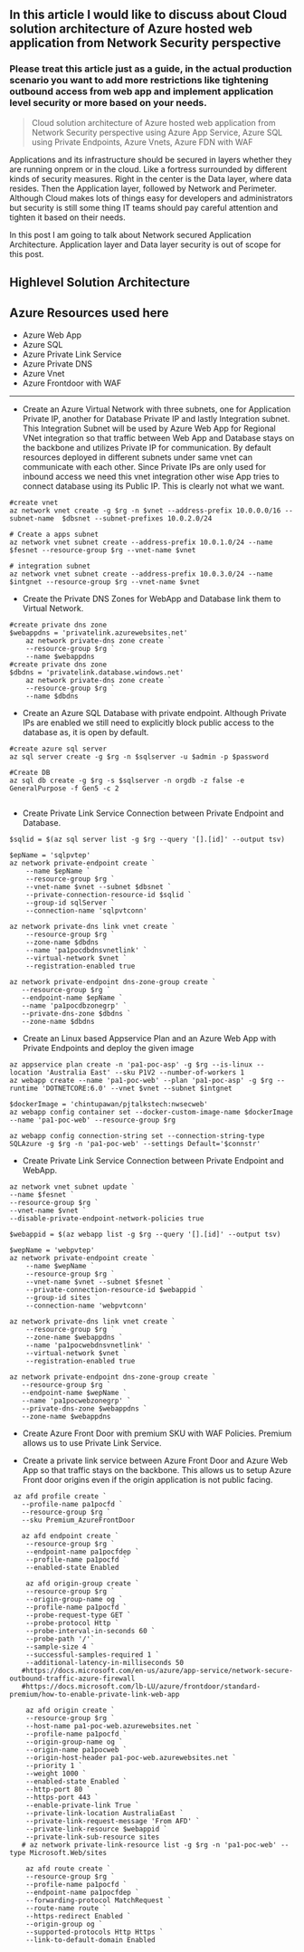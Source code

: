 ## In this article I would like to discuss about Cloud solution architecture of Azure hosted web application from Network Security perspective

### Please treat this article just as a guide, in the actual production scenario you want to add more restrictions like tightening outbound access from web app and implement application level security or more based on your needs.


> Cloud solution architecture of Azure hosted web application from Network Security perspective using Azure App Service, Azure SQL using Private Endpoints, Azure Vnets, Azure FDN with WAF


Applications and its infrastructure should be secured in layers whether they are running onprem or in the cloud. Like a fortress surrounded by different kinds of security measures. Right in the center is the Data layer, where data resides. Then the Application layer, followed by Network and Perimeter. Although Cloud makes lots of things easy for developers and administrators but security is still some thing IT teams should pay careful attention and tighten it based on their needs.

In this post I am going to talk about Network secured Application Architecture. Application layer and Data layer security is out of scope for this post.
## Highlevel Solution Architecture

## Azure Resources used here
* Azure Web App
* Azure SQL
* Azure Private Link Service
* Azure Private DNS
* Azure Vnet
* Azure Frontdoor with WAF

***

* Create an Azure Virtual Network with three subnets, one for Application Private IP, another for Database Private IP and lastly Integration subnet. This Integration Subnet will be used by Azure Web App for Regional VNet integration so that traffic between Web App and Database stays on the backbone and utilizes Private IP for communication. By default resources deployed in different subnets under same vnet can communicate with each other. Since Private IPs are only used for inbound access we need this vnet integration other wise App tries to connect database using its Public IP. This is clearly not what we want.

```
#create vnet
az network vnet create -g $rg -n $vnet --address-prefix 10.0.0.0/16 --subnet-name  $dbsnet --subnet-prefixes 10.0.2.0/24

# Create a apps subnet
az network vnet subnet create --address-prefix 10.0.1.0/24 --name $fesnet --resource-group $rg --vnet-name $vnet

# integration subnet
az network vnet subnet create --address-prefix 10.0.3.0/24 --name $intgnet --resource-group $rg --vnet-name $vnet
```

* Create the Private DNS Zones for WebApp and Database link them to Virtual Network. 

```
#create private dns zone
$webappdns = 'privatelink.azurewebsites.net'
    az network private-dns zone create `
    --resource-group $rg `
    --name $webappdns
#create private dns zone
$dbdns = 'privatelink.database.windows.net'
    az network private-dns zone create `
    --resource-group $rg `
    --name $dbdns

```

* Create an Azure SQL Database with private endpoint. Although Private IPs are enabled we still need to explicitly block public access to the database as, it is open by default.

```
#create azure sql server
az sql server create -g $rg -n $sqlserver -u $admin -p $password

#Create DB
az sql db create -g $rg -s $sqlserver -n orgdb -z false -e GeneralPurpose -f Gen5 -c 2


```

* Create Private Link Service Connection between Private Endpoint and Database.

```
$sqlid = $(az sql server list -g $rg --query '[].[id]' --output tsv)

$epName = 'sqlpvtep'
az network private-endpoint create `
    --name $epName `
    --resource-group $rg `
    --vnet-name $vnet --subnet $dbsnet `
    --private-connection-resource-id $sqlid `
    --group-id sqlServer `
    --connection-name 'sqlpvtconn'

az network private-dns link vnet create `
    --resource-group $rg `
    --zone-name $dbdns `
    --name 'pa1pocdbdnsvnetlink' `
    --virtual-network $vnet `
    --registration-enabled true

az network private-endpoint dns-zone-group create `
   --resource-group $rg `
   --endpoint-name $epName `
   --name 'pa1pocdbzonegrp' `
   --private-dns-zone $dbdns `
   --zone-name $dbdns

```

* Create an Linux based Appservice Plan and an Azure Web App with Private Endpoints and deploy the given image

```
az appservice plan create -n 'pa1-poc-asp' -g $rg --is-linux --location 'Australia East' --sku P1V2 --number-of-workers 1
az webapp create --name 'pa1-poc-web' --plan 'pa1-poc-asp' -g $rg --runtime 'DOTNETCORE:6.0' --vnet $vnet --subnet $intgnet

$dockerImage = 'chintupawan/pjtalkstech:nwsecweb'
az webapp config container set --docker-custom-image-name $dockerImage --name 'pa1-poc-web' --resource-group $rg

az webapp config connection-string set --connection-string-type SQLAzure -g $rg -n 'pa1-poc-web' --settings Default='$connstr'

```

* Create Private Link Service Connection between Private Endpoint and WebApp.

```
az network vnet subnet update `
--name $fesnet `
--resource-group $rg `
--vnet-name $vnet `
--disable-private-endpoint-network-policies true

$webappid = $(az webapp list -g $rg --query '[].[id]' --output tsv)

$wepName = 'webpvtep'
az network private-endpoint create `
    --name $wepName `
    --resource-group $rg `
    --vnet-name $vnet --subnet $fesnet `
    --private-connection-resource-id $webappid `
    --group-id sites `
    --connection-name 'webpvtconn'

az network private-dns link vnet create `
    --resource-group $rg `
    --zone-name $webappdns `
    --name 'pa1pocwebdnsvnetlink' `
    --virtual-network $vnet `
    --registration-enabled true

az network private-endpoint dns-zone-group create `
   --resource-group $rg `
   --endpoint-name $wepName `
   --name 'pa1pocwebzonegrp' `
   --private-dns-zone $webappdns `
   --zone-name $webappdns
```

* Create Azure Front Door with premium SKU with WAF Policies. Premium allows us to use Private Link Service.

* Create a private link service between Azure Front Door and Azure Web App so that traffic stays on the backbone. This allows us to setup Azure Front door origins even if the origin application is not public facing.


```
 az afd profile create `
   --profile-name pa1pocfd `
   --resource-group $rg `
   --sku Premium_AzureFrontDoor

   az afd endpoint create `
    --resource-group $rg `
    --endpoint-name pa1pocfdep `
    --profile-name pa1pocfd `
    --enabled-state Enabled

    az afd origin-group create `
    --resource-group $rg `
    --origin-group-name og `
    --profile-name pa1pocfd `
    --probe-request-type GET `
    --probe-protocol Http `
    --probe-interval-in-seconds 60 `
    --probe-path '/'`
    --sample-size 4 `
    --successful-samples-required 1 `
    --additional-latency-in-milliseconds 50 
   #https://docs.microsoft.com/en-us/azure/app-service/network-secure-outbound-traffic-azure-firewall
   #https://docs.microsoft.com/lb-LU/azure/frontdoor/standard-premium/how-to-enable-private-link-web-app

    az afd origin create `
    --resource-group $rg `
    --host-name pa1-poc-web.azurewebsites.net `
    --profile-name pa1pocfd `
    --origin-group-name og `
    --origin-name pa1pocweb `
    --origin-host-header pa1-poc-web.azurewebsites.net `
    --priority 1 `
    --weight 1000 `
    --enabled-state Enabled `
    --http-port 80 `
    --https-port 443 `
    --enable-private-link True `
    --private-link-location AustraliaEast `
    --private-link-request-message 'From AFD' `
    --private-link-resource $webappid `
    --private-link-sub-resource sites
   # az network private-link-resource list -g $rg -n 'pa1-poc-web' --type Microsoft.Web/sites

    az afd route create `
    --resource-group $rg `
    --profile-name pa1pocfd `
    --endpoint-name pa1pocfdep `
    --forwarding-protocol MatchRequest `
    --route-name route `
    --https-redirect Enabled `
    --origin-group og `
    --supported-protocols Http Https `
    --link-to-default-domain Enabled 

```

